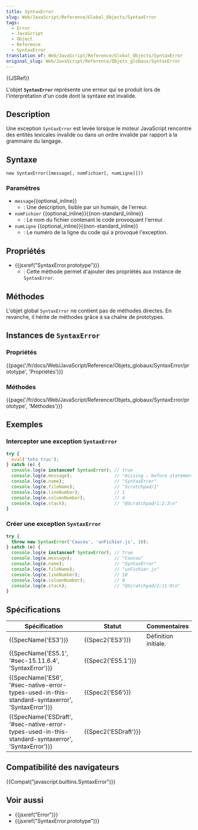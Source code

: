 ```yaml
---
title: SyntaxError
slug: Web/JavaScript/Reference/Global_Objects/SyntaxError
tags:
  - Error
  - JavaScript
  - Object
  - Reference
  - SyntaxError
translation_of: Web/JavaScript/Reference/Global_Objects/SyntaxError
original_slug: Web/JavaScript/Reference/Objets_globaux/SyntaxError
---
```

{{JSRef}}

L'objet **`SyntaxError`** représente une erreur qui se produit lors de l'interprétation d'un code dont la syntaxe est invalide.

## Description

Une exception `SyntaxError` est levée lorsque le moteur JavaScript rencontre des entités lexicales invalide ou dans un ordre invalide par rapport à la grammaire du langage.

## Syntaxe

    new SyntaxError([message[, nomFichier[, numLigne]]])

### Paramètres

- `message`{{optional_inline}}
  - : Une description, lisible par un humain, de l'erreur.
- `nomFichier` {{optional_inline}}{{non-standard_inline}}
  - : Le nom du fichier contenant le code provoquant l'erreur.
- `numLigne` {{optional_inline}}{{non-standard_inline}}
  - : Le numéro de la ligne du code qui a provoqué l'exception.

## Propriétés

- {{jsxref("SyntaxError.prototype")}}
  - : Cette méthode permet d'ajouter des propriétés aux instance de `SyntaxError`.

## Méthodes

L'objet global `SyntaxError` ne contient pas de méthodes directes. En revanche, il hérite de méthodes grâce à sa chaîne de prototypes.

## Instances de `SyntaxError`

### Propriétés

{{page('/fr/docs/Web/JavaScript/Reference/Objets_globaux/SyntaxError/prototype', 'Propriétés')}}

### Méthodes

{{page('/fr/docs/Web/JavaScript/Reference/Objets_globaux/SyntaxError/prototype', 'Méthodes')}}

## Exemples

### Intercepter une exception `SyntaxError`

```js
try {
  eval('toto truc');
} catch (e) {
  console.log(e instanceof SyntaxError); // true
  console.log(e.message);                // "missing ; before statement"
  console.log(e.name);                   // "SyntaxError"
  console.log(e.fileName);               // "Scratchpad/1"
  console.log(e.lineNumber);             // 1
  console.log(e.columnNumber);           // 4
  console.log(e.stack);                  // "@Scratchpad/1:2:3\n"
}
```

### Créer une exception `SyntaxError`

```js
try {
  throw new SyntaxError('Coucou', 'unFichier.js', 10);
} catch (e) {
  console.log(e instanceof SyntaxError); // true
  console.log(e.message);                // "Coucou"
  console.log(e.name);                   // "SyntaxError"
  console.log(e.fileName);               // "unFichier.js"
  console.log(e.lineNumber);             // 10
  console.log(e.columnNumber);           // 0
  console.log(e.stack);                  // "@Scratchpad/2:11:9\n"
}
```

## Spécifications

| Spécification                                                                                                                        | Statut                       | Commentaires         |
| ------------------------------------------------------------------------------------------------------------------------------------ | ---------------------------- | -------------------- |
| {{SpecName('ES3')}}                                                                                                             | {{Spec2('ES3')}}         | Définition initiale. |
| {{SpecName('ES5.1', '#sec-15.11.6.4', 'SyntaxError')}}                                                             | {{Spec2('ES5.1')}}     |                      |
| {{SpecName('ES6', '#sec-native-error-types-used-in-this-standard-syntaxerror', 'SyntaxError')}}     | {{Spec2('ES6')}}         |                      |
| {{SpecName('ESDraft', '#sec-native-error-types-used-in-this-standard-syntaxerror', 'SyntaxError')}} | {{Spec2('ESDraft')}} |                      |

## Compatibilité des navigateurs

{{Compat("javascript.builtins.SyntaxError")}}

## Voir aussi

- {{jsxref("Error")}}
- {{jsxref("SyntaxError.prototype")}}
